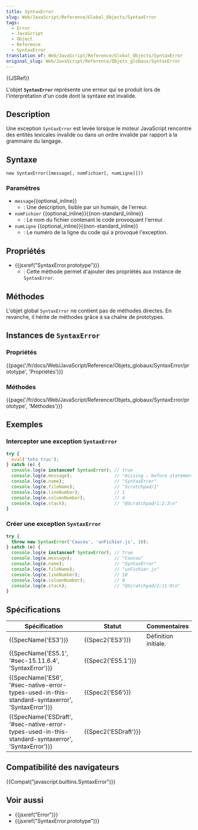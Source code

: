 ```yaml
---
title: SyntaxError
slug: Web/JavaScript/Reference/Global_Objects/SyntaxError
tags:
  - Error
  - JavaScript
  - Object
  - Reference
  - SyntaxError
translation_of: Web/JavaScript/Reference/Global_Objects/SyntaxError
original_slug: Web/JavaScript/Reference/Objets_globaux/SyntaxError
---
```

{{JSRef}}

L'objet **`SyntaxError`** représente une erreur qui se produit lors de l'interprétation d'un code dont la syntaxe est invalide.

## Description

Une exception `SyntaxError` est levée lorsque le moteur JavaScript rencontre des entités lexicales invalide ou dans un ordre invalide par rapport à la grammaire du langage.

## Syntaxe

    new SyntaxError([message[, nomFichier[, numLigne]]])

### Paramètres

- `message`{{optional_inline}}
  - : Une description, lisible par un humain, de l'erreur.
- `nomFichier` {{optional_inline}}{{non-standard_inline}}
  - : Le nom du fichier contenant le code provoquant l'erreur.
- `numLigne` {{optional_inline}}{{non-standard_inline}}
  - : Le numéro de la ligne du code qui a provoqué l'exception.

## Propriétés

- {{jsxref("SyntaxError.prototype")}}
  - : Cette méthode permet d'ajouter des propriétés aux instance de `SyntaxError`.

## Méthodes

L'objet global `SyntaxError` ne contient pas de méthodes directes. En revanche, il hérite de méthodes grâce à sa chaîne de prototypes.

## Instances de `SyntaxError`

### Propriétés

{{page('/fr/docs/Web/JavaScript/Reference/Objets_globaux/SyntaxError/prototype', 'Propriétés')}}

### Méthodes

{{page('/fr/docs/Web/JavaScript/Reference/Objets_globaux/SyntaxError/prototype', 'Méthodes')}}

## Exemples

### Intercepter une exception `SyntaxError`

```js
try {
  eval('toto truc');
} catch (e) {
  console.log(e instanceof SyntaxError); // true
  console.log(e.message);                // "missing ; before statement"
  console.log(e.name);                   // "SyntaxError"
  console.log(e.fileName);               // "Scratchpad/1"
  console.log(e.lineNumber);             // 1
  console.log(e.columnNumber);           // 4
  console.log(e.stack);                  // "@Scratchpad/1:2:3\n"
}
```

### Créer une exception `SyntaxError`

```js
try {
  throw new SyntaxError('Coucou', 'unFichier.js', 10);
} catch (e) {
  console.log(e instanceof SyntaxError); // true
  console.log(e.message);                // "Coucou"
  console.log(e.name);                   // "SyntaxError"
  console.log(e.fileName);               // "unFichier.js"
  console.log(e.lineNumber);             // 10
  console.log(e.columnNumber);           // 0
  console.log(e.stack);                  // "@Scratchpad/2:11:9\n"
}
```

## Spécifications

| Spécification                                                                                                                        | Statut                       | Commentaires         |
| ------------------------------------------------------------------------------------------------------------------------------------ | ---------------------------- | -------------------- |
| {{SpecName('ES3')}}                                                                                                             | {{Spec2('ES3')}}         | Définition initiale. |
| {{SpecName('ES5.1', '#sec-15.11.6.4', 'SyntaxError')}}                                                             | {{Spec2('ES5.1')}}     |                      |
| {{SpecName('ES6', '#sec-native-error-types-used-in-this-standard-syntaxerror', 'SyntaxError')}}     | {{Spec2('ES6')}}         |                      |
| {{SpecName('ESDraft', '#sec-native-error-types-used-in-this-standard-syntaxerror', 'SyntaxError')}} | {{Spec2('ESDraft')}} |                      |

## Compatibilité des navigateurs

{{Compat("javascript.builtins.SyntaxError")}}

## Voir aussi

- {{jsxref("Error")}}
- {{jsxref("SyntaxError.prototype")}}
